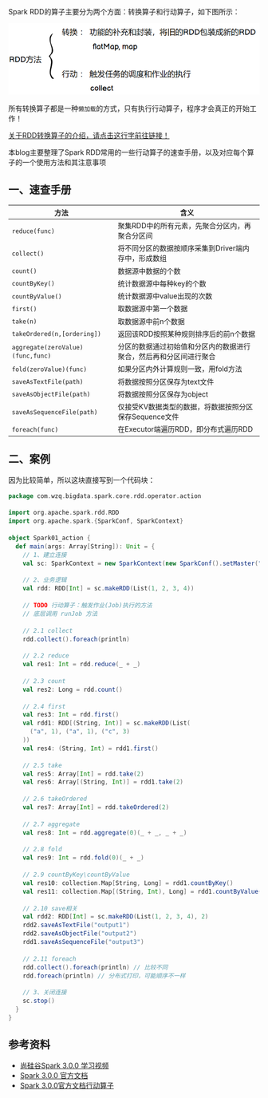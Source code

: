 

Spark RDD的算子主要分为两个方面：转换算子和行动算子，如下图所示：

![](./img/微信截图_20220503215914.png)

所有转换算子都是一种`懒加载`的方式，只有执行行动算子，程序才会真正的开始工作！

[关于RDD转换算子的介绍，请点击这行字前往链接！](http://wzqwtt.club/2022/05/03/spark-zhuan-huan-suan-zi-su-cha-shou-ce-yi-ji-an-li-jie-xi/)

本blog主要整理了Spark RDD常用的一些行动算子的速查手册，以及对应每个算子的一个使用方法和其注意事项



## 一、速查手册

| 方法                              | 含义                                                         |
| --------------------------------- | ------------------------------------------------------------ |
| `reduce(func)`                    | 聚集RDD中的所有元素，先聚合分区内，再聚合分区间              |
| `collect()`                       | 将不同分区的数据按顺序采集到Driver端内存中，形成数组         |
| `count()`                         | 数据源中数据的个数                                           |
| `countByKey()`                    | 统计数据源中每种key的个数                                    |
| `countByValue()`                  | 统计数据源中value出现的次数                                  |
| `first()`                         | 取数据源中第一个数据                                         |
| `take(n)`                         | 取数据源中前n个数据                                          |
| `takeOrdered(n,[ordering])`       | 返回该RDD按照某种规则排序后的前n个数据                       |
| `aggregate(zeroValue)(func,func)` | 分区的数据通过初始值和分区内的数据进行聚合，然后再和分区间进行聚合 |
| `fold(zeroValue)(func)`           | 如果分区内外计算规则一致，用fold方法                         |
| `saveAsTextFile(path)`            | 将数据按照分区保存为text文件                                 |
| `saveAsObjectFile(path)`          | 将数据按照分区保存为object                                   |
| `saveAsSequenceFile(path)`        | 仅接受KV数据类型的数据，将数据按照分区保存Sequence文件       |
| `foreach(func)`                   | 在Executor端遍历RDD，即分布式遍历RDD                         |

## 二、案例

因为比较简单，所以这块直接写到一个代码块：

```scala
package com.wzq.bigdata.spark.core.rdd.operator.action

import org.apache.spark.rdd.RDD
import org.apache.spark.{SparkConf, SparkContext}

object Spark01_action {
  def main(args: Array[String]): Unit = {
    // 1、建立连接
    val sc: SparkContext = new SparkContext(new SparkConf().setMaster("local[*]").setAppName("action"))

    // 2、业务逻辑
    val rdd: RDD[Int] = sc.makeRDD(List(1, 2, 3, 4))

    // TODO 行动算子：触发作业(Job)执行的方法
    // 底层调用 runJob 方法

    // 2.1 collect
    rdd.collect().foreach(println)

    // 2.2 reduce
    val res1: Int = rdd.reduce(_ + _)

    // 2.3 count
    val res2: Long = rdd.count()

    // 2.4 first
    val res3: Int = rdd.first()
    val rdd1: RDD[(String, Int)] = sc.makeRDD(List(
      ("a", 1), ("a", 1), ("c", 3)
    ))
    val res4: (String, Int) = rdd1.first()

    // 2.5 take
    val res5: Array[Int] = rdd.take(2)
    val res6: Array[(String, Int)] = rdd1.take(2)

    // 2.6 takeOrdered
    val res7: Array[Int] = rdd.takeOrdered(2)

    // 2.7 aggregate
    val res8: Int = rdd.aggregate(0)(_ + _, _ + _)

    // 2.8 fold
    val res9: Int = rdd.fold(0)(_ + _)

    // 2.9 countByKey\countByValue
    val res10: collection.Map[String, Long] = rdd1.countByKey()
    val res11: collection.Map[(String, Int), Long] = rdd1.countByValue()

    // 2.10 save相关
    val rdd2: RDD[Int] = sc.makeRDD(List(1, 2, 3, 4), 2)
    rdd2.saveAsTextFile("output1")
    rdd2.saveAsObjectFile("output2")
    rdd1.saveAsSequenceFile("output3")

    // 2.11 foreach
    rdd.collect().foreach(println) // 比较不同
    rdd.foreach(println) // 分布式打印，可能顺序不一样

    // 3、关闭连接
    sc.stop()
  }
}
```





## 参考资料

- [尚硅谷Spark 3.0.0 学习视频](https://www.bilibili.com/video/BV11A411L7CK)
- [Spark 3.0.0 官方文档](https://spark.apache.org/docs/3.0.0/)
- [Spark 3.0.0官方文档行动算子](https://spark.apache.org/docs/3.0.0/rdd-programming-guide.html#actions)

